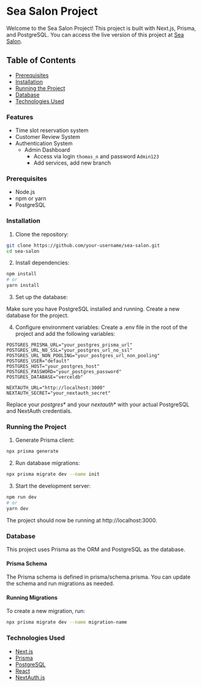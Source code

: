 # Sea Salon Project

Welcome to the Sea Salon Project! This project is built with Next.js, Prisma, and PostgreSQL. You can access the live version of this project at [Sea Salon](https://sea-salon-nine.vercel.app/).

## Table of Contents

- [Prerequisites](#prerequisites)
- [Installation](#installation)
- [Running the Project](#running-the-project)
- [Database](#database)
- [Technologies Used](#technologies-used)

### Features
- Time slot reservation system
- Customer Review System
- Authentication System
    - Admin Dashboard
        - Access via login ```thomas_n``` and password ```Admin123```
        - Add services, add new branch

### Prerequisites

- Node.js
- npm or yarn
- PostgreSQL

### Installation

1. Clone the repository:

```bash
git clone https://github.com/your-username/sea-salon.git
cd sea-salon
```
2. Install dependencies:
```bash
npm install
# or
yarn install
```
3. Set up the database:

Make sure you have PostgreSQL installed and running. Create a new database for the project.

4. Configure environment variables:
Create a .env file in the root of the project and add the following variables:

```POSTGRES_URL="your_postgres_url"
POSTGRES_PRISMA_URL="your_postgres_prisma_url"
POSTGRES_URL_NO_SSL="your_postgres_url_no_ssl"
POSTGRES_URL_NON_POOLING="your_postgres_url_non_pooling"
POSTGRES_USER="default"
POSTGRES_HOST="your_postgres_host"
POSTGRES_PASSWORD="your_postgres_password"
POSTGRES_DATABASE="verceldb"

NEXTAUTH_URL="http://localhost:3000"
NEXTAUTH_SECRET="your_nextauth_secret"
```
Replace your _postgres_* and your _nextauth_* with your actual PostgreSQL and NextAuth credentials.

### Running the Project
1. Generate Prisma client:
```bash
npx prisma generate
```

2. Run database migrations:
```bash
npx prisma migrate dev --name init
```

3. Start the development server:
```bash
npm run dev
# or
yarn dev
```
The project should now be running at http://localhost:3000.

### Database
This project uses Prisma as the ORM and PostgreSQL as the database.

#### Prisma Schema
The Prisma schema is defined in prisma/schema.prisma. You can update the schema and run migrations as needed.

#### Running Migrations
To create a new migration, run:

```bash
npx prisma migrate dev --name migration-name
```

### Technologies Used
- [Next.js](https://nextjs.org/)
- [Prisma](https://www.prisma.io/)
- [PostgreSQL](https://www.prisma.io/)
- [React](https://reactjs.org/)
- [NextAuth.js](https://next-auth.js.org/)
